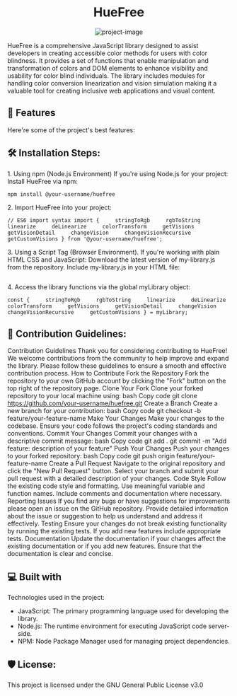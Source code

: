 <h1 align="center" id="title">HueFree</h1>

<p align="center"><img src="https://socialify.git.ci/Piyush-Katyal/commerce/image?description=1&amp;descriptionEditable=JavaScript%20library%20for%20enhancing%20color%20accessibility%20and%20visibility%20for%20users%20with%20color%20blindness.&amp;font=Inter&amp;language=1&amp;name=1&amp;owner=1&amp;pattern=Plus&amp;theme=Dark" alt="project-image"></p>

<p id="description">HueFree is a comprehensive JavaScript library designed to assist developers in creating accessible color methods for users with color blindness. It provides a set of functions that enable manipulation and transformation of colors and DOM elements to enhance visibility and usability for color blind individuals. The library includes modules for handling color conversion linearization and vision simulation making it a valuable tool for creating inclusive web applications and visual content.</p>

  
<h2>🧐 Features</h2>

Here're some of the project's best features:

<h2>🛠️ Installation Steps:</h2>

<p>1. Using npm (Node.js Environment) If you're using Node.js for your project: Install HueFree via npm:</p>

```
npm install @your-username/huefree
```

<p>2. Import HueFree into your project:</p>

```
// ES6 import syntax import {     stringToRgb     rgbToString     linearize     deLinearize     colorTransform     getVisions     getVisionDetail     changeVision     changeVisionRecursive     getCustomVisions } from '@your-username/huefree';
```

<p>3. Using a Script Tag (Browser Environment). If you're working with plain HTML CSS and JavaScript: Download the latest version of my-library.js from the repository. Include my-library.js in your HTML file:</p>

```

```

<p>4. Access the library functions via the global myLibrary object:</p>

```
const {     stringToRgb     rgbToString     linearize     deLinearize     colorTransform     getVisions     getVisionDetail     changeVision     changeVisionRecursive     getCustomVisions } = myLibrary;
```

<h2>🍰 Contribution Guidelines:</h2>

Contribution Guidelines Thank you for considering contributing to HueFree! We welcome contributions from the community to help improve and expand the library. Please follow these guidelines to ensure a smooth and effective contribution process. How to Contribute Fork the Repository Fork the repository to your own GitHub account by clicking the "Fork" button on the top right of the repository page. Clone Your Fork Clone your forked repository to your local machine using: bash Copy code git clone https://github.com/your-username/huefree.git Create a Branch Create a new branch for your contribution: bash Copy code git checkout -b feature/your-feature-name Make Your Changes Make your changes to the codebase. Ensure your code follows the project's coding standards and conventions. Commit Your Changes Commit your changes with a descriptive commit message: bash Copy code git add . git commit -m "Add feature: description of your feature" Push Your Changes Push your changes to your forked repository: bash Copy code git push origin feature/your-feature-name Create a Pull Request Navigate to the original repository and click the "New Pull Request" button. Select your branch and submit your pull request with a detailed description of your changes. Code Style Follow the existing code style and formatting. Use meaningful variable and function names. Include comments and documentation where necessary. Reporting Issues If you find any bugs or have suggestions for improvements please open an issue on the GitHub repository. Provide detailed information about the issue or suggestion to help us understand and address it effectively. Testing Ensure your changes do not break existing functionality by running the existing tests. If you add new features include appropriate tests. Documentation Update the documentation if your changes affect the existing documentation or if you add new features. Ensure that the documentation is clear and concise.

  
  
<h2>💻 Built with</h2>

Technologies used in the project:

*   JavaScript: The primary programming language used for developing the library.
*   Node.js: The runtime environment for executing JavaScript code server-side.
*   NPM: Node Package Manager used for managing project dependencies.

<h2>🛡️ License:</h2>

This project is licensed under the GNU General Public License v3.0